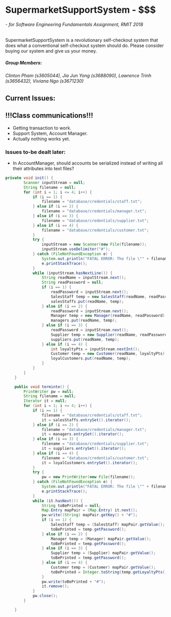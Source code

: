 # SupermarketSupportSystem - $$$

###### - for Software Engineering Fundamentals Assignment, RMIT 2018

SupermarketSupportSystem is a revolutionary self-checkout system that does what a conventional self-checkout system should do. Please consider buying our system and give us your money.

##### Group Members:

###### Clinton Pham (s3605044), Jia Jun Yong (s3688090), Lawrence Trinh (s3656432), Viviana Ngo (s3671230)



## Current Issues:

## !!!Class communications!!! 
- Getting transaction to work.
- Support System, Account Manager.
- Actually nothing works yet.

### Issues to-be dealt later:

- In AccountManager, should accounts be serialized instead of writing all their attributes into text files?

```java
private void init() {
		Scanner inputStream = null;
		String filename = null;
		for (int i = 1; i <= 4; i++) {
			if (i == 1) {
				filename = "database/credentials/staff.txt";
			} else if (i == 2) {
				filename = "database/credentials/manager.txt";
			} else if (i == 3) {
				filename = "database/credentials/supplier.txt";
			} else if (i == 4) {
				filename = "database/credentials/customer.txt";
			}
			try {
				inputStream = new Scanner(new File(filename));
				inputStream.useDelimiter("#");
			} catch (FileNotFoundException e) {
				System.out.println("FATAL ERROR: The file \"" + filename + "\" isn't found!");
				e.printStackTrace();
			}
			while (inputStream.hasNextLine()) {
				String readName = inputStream.next();
				String readPassword = null;
				if (i == 1) {
					readPassword = inputStream.next();
					SalesStaff temp = new SalesStaff(readName, readPassword);
					salesStaffs.put(readName, temp);
				} else if (i == 2) {
					readPassword = inputStream.next();
					Manager temp = new Manager(readName, readPassword);
					managers.put(readName, temp);
				} else if (i == 3) {
					readPassword = inputStream.next();
					Supplier temp = new Supplier(readName, readPassword);
					suppliers.put(readName, temp);
				} else if (i == 4) {
					int loyaltyPts = inputStream.nextInt();
					Customer temp = new Customer(readName, loyaltyPts);
					loyalCustomers.put(readName, temp);
				}
			}
		}
	}

	public void terminte() {
		PrintWriter pw = null;
		String filename = null;
		Iterator it = null;
		for (int i = 1; i <= 4; i++) {
			if (i == 1) {
				filename = "database/credentials/staff.txt";
				it = salesStaffs.entrySet().iterator();
			} else if (i == 2) {
				filename = "database/credentials/manager.txt";
				it = managers.entrySet().iterator();
			} else if (i == 3) {
				filename = "database/credentials/supplier.txt";
				it = suppliers.entrySet().iterator();
			} else if (i == 4) {
				filename = "database/credentials/customer.txt";
				it = loyalCustomers.entrySet().iterator();
			}
			try {
				pw = new PrintWriter(new File(filename));
			} catch (FileNotFoundException e) {
				System.out.println("FATAL ERROR: The file \"" + filename + "\" isn't found!");
				e.printStackTrace();
			}
			while (it.hasNext()) {
				String toBePrinted = null;
				Map.Entry mapPair = (Map.Entry) it.next();
				pw.write((String) mapPair.getKey() + "#");
				if (i == 1) {
					SalesStaff temp = (SalesStaff) mapPair.getValue();
					toBePrinted = temp.getPassword();
				} else if (i == 2) {
					Manager temp = (Manager) mapPair.getValue();
					toBePrinted = temp.getPassword();
				} else if (i == 3) {
					Supplier temp = (Supplier) mapPair.getValue();
					toBePrinted = temp.getPassword();
				} else if (i == 4) {
					Customer temp = (Customer) mapPair.getValue();
					toBePrinted = Integer.toString(temp.getLoyaltyPts());
				}
				pw.write(toBePrinted + "#");
				it.remove();
			}
			pw.close();
		}

	}
```



